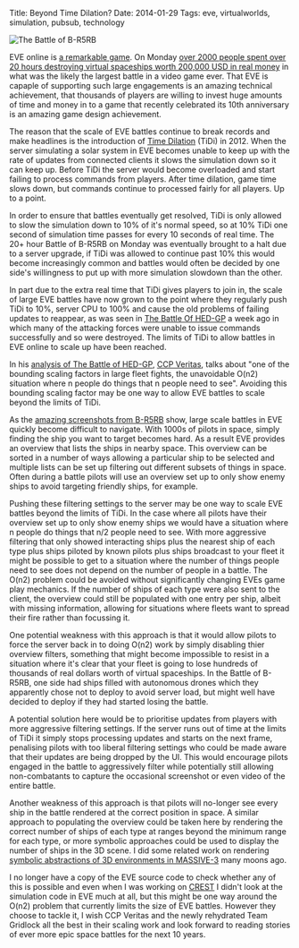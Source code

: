 Title: Beyond Time Dilation?
Date: 2014-01-29
Tags: eve, virtualworlds, simulation, pubsub, technology

![The Battle of B-R5RB](http://i.imgur.com/LOVyhw4.jpg "The Battle of B-R5RB")

EVE online is [a remarkable game](http://community.eveonline.com/news/news-channels/eve-online-news/eve-online-featured-in-applied-design-at-the-museum-of-modern-art/). On Monday [over 2000 people
spent over 20 hours destroying virtual spaceships worth 200,000 USD in
real money](http://themittani.com/news/b-r5rb-biggest-battle-all-eve) in what was the likely the largest battle in a video game
ever. That EVE is capaple of supporting such large engagements is an
amazing technical achievement, that thousands of players are willing
to invest huge amounts of time and money in to a game that recently
celebrated its 10th anniversary is an amazing game design achievement.

The reason that the scale of EVE battles continue to
break records and make headlines is the introduction of [Time
Dilation](http://massively.joystiq.com/2011/10/02/eve-evolved-time-dilation-and-the-war-on-lag/) (TiDi) in 2012. When the server simulating a solar system in
EVE becomes unable to keep up with the rate of updates from connected
clients it slows the simulation down so it can keep up. Before TiDi the
server would become overloaded and start failing to process commands
from players. After time dilation, game time slows down, but commands
continue to processed fairly for all players. Up to a point.

In order to ensure that battles eventually get resolved, TiDi is only
allowed to slow the simulation down to 10% of it's normal speed, so at
10% TiDi one second of simulation time passes for every 10 seconds of
real time. The 20+ hour Battle of B-R5RB on Monday was eventually
brought to a halt due to a server upgrade, if TiDi was allowed to
continue past 10% this would become increasingly common and battles
would often be decided by one side's willingness to put up with more
simulation slowdown than the other.

In part due to the extra real time that TiDi gives players to join in,
the scale of large EVE battles have now grown to the point where they
regularly push TiDi to 10%, server CPU to 100% and cause the old
problems of failing updates to reappear, as was seen in [The Battle Of HED-GP](http://themittani.com/news/day-servers-didnt-die) a week ago in which many of the attacking
forces were unable to issue commands successfully and so were
destroyed. The limits of TiDi to allow battles in EVE online to scale
up have been reached.

In his [analysis of The Battle of HED-GP](http://community.eveonline.com/news/dev-blogs/what-a-hed-ache/), [CCP Veritas](https://twitter.com/CCP_Veritas), talks about "one
of the bounding scaling factors in large fleet fights, the unavoidable
O(n2) situation where n people do things that n people need to
see". Avoiding this bounding scaling factor may be one way to allow
EVE battles to scale beyond the limits of TiDi.

As the [amazing screenshots from B-R5RB](http://imgur.com/a/10lG2) show, large scale battles in
EVE quickly become difficult to navigate. With 1000s of pilots in
space, simply finding the ship you want to target becomes hard. As a result EVE provides an overview that lists the ships
in nearby space. This overview can be sorted in a number of ways
allowing a particular ship to be selected and multiple lists can be
set up filtering out different subsets of things in space. Often during a
battle pilots will use an overview set up to only show enemy ships to
avoid targeting friendly ships, for example.

Pushing these filtering settings to the server may be one way to scale
EVE battles beyond the limits of TiDi. In the case where all pilots
have their overview set up to only show enemy ships we would have a
situation where n people do things that n/2 people need to see. With
more aggressive filtering that only showed interacting ships plus the
nearest ship of each type plus ships piloted by known pilots plus
ships broadcast to your fleet it might be possible to get to a
situation where the number of things people need to see does not
depend on the number of people in a battle. The O(n2) problem could be avoided
without significantly changing EVEs game play mechanics. If the number
of ships of each type were also sent to the client, the overview could still
be populated with one entry per ship, albeit with missing information,
allowing for situations where fleets want to spread their fire rather
than focussing it.

One potential weakness with this approach is that it would allow
pilots to force the server back in to doing O(n2) work by simply
disabling thier overview filters, something that might become
impossible to resist in a situation where it's clear that your fleet
is going to lose hundreds of thousands of real dollars worth of
virtual spaceships. In the Battle of B-R5RB, one side had ships filled
with autonomous drones which they apparently chose not to deploy to
avoid server load, but might well have decided to deploy if they had
started losing the battle.

A potential solution here would be to prioritise updates from players
with more aggressive filtering settings. If the server runs out of
time at the limits of TiDi it simply stops processing updates and
starts on the next frame, penalising pilots with too liberal filtering
settings who could be made aware that their updates are being dropped
by the UI. This would encourage pilots engaged in the battle to
aggressively filter while potentially still allowing non-combatants to
capture the occasional screenshot or even video of the entire battle.

Another weakness of this approach is that pilots will no-longer see
every ship in the battle rendered at the correct position in space. A
similar approach to populating the overview could be taken here by
rendering the correct number of ships of each type at ranges beyond
the minimum range for each type, or more symbolic approaches could be
used to display the number of ships in the 3D scene. I did some
related work on rendering [symbolic abstractions of 3D environments in
MASSIVE-3](http://ieeexplore.ieee.org/xpl/articleDetails.jsp?reload=true&arnumber=840515) many moons ago.

I no longer have a copy of the EVE source code to check whether any of
this is possible and even when I was working on [CREST](https://wiki.eveonline.com/en/wiki/CREST_Documentation) I didn't look at
the simulation code in EVE much at all, but this might be one way
around the O(n2) problem that currently limits the size of EVE
battles. However they choose to tackle it, I wish CCP Veritas and
the newly rehydrated Team Gridlock all the best in their scaling work
and look forward to reading stories of ever more epic space battles
for the next 10 years.